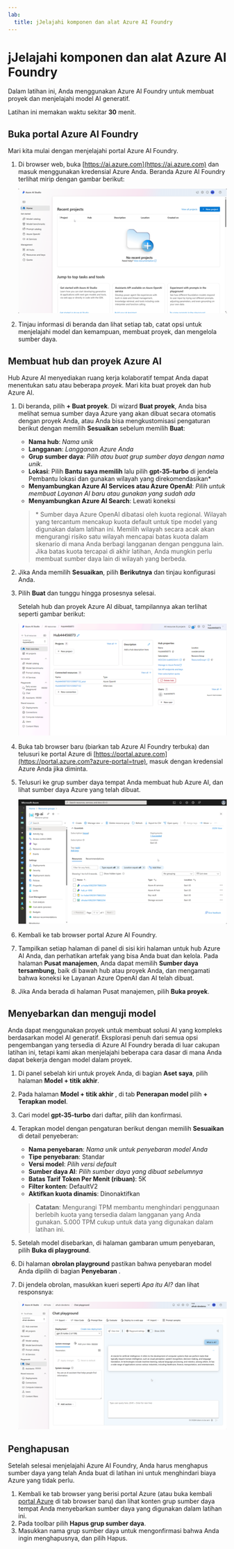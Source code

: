 ```yaml
---
lab:
  title: jJelajahi komponen dan alat Azure AI Foundry
---
```


# jJelajahi komponen dan alat Azure AI Foundry

Dalam latihan ini, Anda menggunakan Azure AI Foundry untuk membuat proyek dan menjelajahi model AI generatif.

Latihan ini memakan waktu sekitar **30** menit.

## Buka portal Azure AI Foundry

Mari kita mulai dengan menjelajahi portal Azure AI Foundry.

1. Di browser web, buka [https://ai.azure.com](https://ai.azure.com) dan masuk menggunakan kredensial Azure Anda. Beranda Azure AI Foundry terlihat mirip dengan gambar berikut:

    ![Tangkapan layar portal Azure AI Foundry.](./media/azure-ai-studio-home.png)

1. Tinjau informasi di beranda dan lihat setiap tab, catat opsi untuk menjelajahi model dan kemampuan, membuat proyek, dan mengelola sumber daya.

## Membuat hub dan proyek Azure AI

Hub Azure AI menyediakan ruang kerja kolaboratif tempat Anda dapat menentukan satu atau beberapa *proyek*. Mari kita buat proyek dan hub Azure AI.

1. Di beranda, pilih **+ Buat proyek**. Di wizard **Buat proyek**, Anda bisa melihat semua sumber daya Azure yang akan dibuat secara otomatis dengan proyek Anda, atau Anda bisa mengkustomisasi pengaturan berikut dengan memilih **Sesuaikan** sebelum memilih **Buat**:
   
    - **Nama hub**: *Nama unik*
    - **Langganan**: *Langganan Azure Anda*
    - **Grup sumber daya**: *Pilih atau buat grup sumber daya dengan nama unik*.
    - **Lokasi**: Pilih **Bantu saya memilih** lalu pilih **gpt-35-turbo** di jendela Pembantu lokasi dan gunakan wilayah yang direkomendasikan\*
    - **Menyambungkan Azure AI Services atau Azure OpenAI**: *Pilih untuk membuat Layanan AI baru atau gunakan yang sudah ada*
    - **Menyambungkan Azure AI Search**: Lewati koneksi

    > \* Sumber daya Azure OpenAI dibatasi oleh kuota regional. Wilayah yang tercantum mencakup kuota default untuk tipe model yang digunakan dalam latihan ini. Memilih wilayah secara acak akan mengurangi risiko satu wilayah mencapai batas kuota dalam skenario di mana Anda berbagi langganan dengan pengguna lain. Jika batas kuota tercapai di akhir latihan, Anda mungkin perlu membuat sumber daya lain di wilayah yang berbeda.

1. Jika Anda memilih **Sesuaikan**, pilih **Berikutnya** dan tinjau konfigurasi Anda.
1. Pilih **Buat** dan tunggu hingga prosesnya selesai.
   
    Setelah hub dan proyek Azure AI dibuat, tampilannya akan terlihat seperti gambar berikut:

    ![Tangkapan layar detail hub Azure AI di portal Azure AI Foundry.](./media/azure-ai-resource.png)

1. Buka tab browser baru (biarkan tab Azure AI Foundry terbuka) dan telusuri ke portal Azure di [https://portal.azure.com](https://portal.azure.com?azure-portal=true), masuk dengan kredensial Azure Anda jika diminta.
1. Telusuri ke grup sumber daya tempat Anda membuat hub Azure AI, dan lihat sumber daya Azure yang telah dibuat.

    ![Cuplikan layar hub Azure AI dan sumber daya terkait di portal Azure.](./media/azure-portal.png)

1. Kembali ke tab browser portal Azure AI Foundry.
1. Tampilkan setiap halaman di panel di sisi kiri halaman untuk hub Azure AI Anda, dan perhatikan artefak yang bisa Anda buat dan kelola. Pada halaman **Pusat manajemen**, Anda dapat memilih **Sumber daya tersambung**, baik di bawah hub atau proyek Anda, dan mengamati bahwa koneksi ke Layanan Azure OpenAI dan AI telah dibuat.
1. Jika Anda berada di halaman Pusat manajemen, pilih **Buka proyek**.

## Menyebarkan dan menguji model

Anda dapat menggunakan proyek untuk membuat solusi AI yang kompleks berdasarkan model AI generatif. Eksplorasi penuh dari semua opsi pengembangan yang tersedia di Azure AI Foundry berada di luar cakupan latihan ini, tetapi kami akan menjelajahi beberapa cara dasar di mana Anda dapat bekerja dengan model dalam proyek.

1. Di panel sebelah kiri untuk proyek Anda, di bagian **Aset saya**, pilih halaman **Model + titik akhir**.
1. Pada halaman **Model + titik akhir** , di tab **Penerapan model** pilih **+ Terapkan model**.
1. Cari model **gpt-35-turbo** dari daftar, pilih dan konfirmasi.
1. Terapkan model dengan pengaturan berikut dengan memilih **Sesuaikan** di detail penyeberan:
    - **Nama penyebaran**: *Nama unik untuk penyebaran model Anda*
    - **Tipe penyebaran**: Standar
    - **Versi model**: *Pilih versi default*
    - **Sumber daya AI**: *Pilih sumber daya yang dibuat sebelumnya*
    - **Batas Tarif Token Per Menit (ribuan)**: 5K
    - **Filter konten**: DefaultV2
    - **Aktifkan kuota dinamis**: Dinonaktifkan
      
    > **Catatan**: Mengurangi TPM membantu menghindari penggunaan berlebih kuota yang tersedia dalam langganan yang Anda gunakan. 5.000 TPM cukup untuk data yang digunakan dalam latihan ini.

1. Setelah model disebarkan, di halaman gambaran umum penyebaran, pilih **Buka di playground**.
1. Di halaman **obrolan playground** pastikan bahwa penyebaran model Anda dipilih di bagian **Penyebaran** .
1. Di jendela obrolan, masukkan kueri seperti *Apa itu AI?* dan lihat responsnya:

    ![Tangkapan layar playground di portal Azure AI Foundry.](./media/playground.png)

## Penghapusan

Setelah selesai menjelajahi Azure AI Foundry, Anda harus menghapus sumber daya yang telah Anda buat di latihan ini untuk menghindari biaya Azure yang tidak perlu.

1. Kembali ke tab browser yang berisi portal Azure (atau buka kembali [portal Azure](https://portal.azure.com?azure-portal=true) di tab browser baru) dan lihat konten grup sumber daya tempat Anda menyebarkan sumber daya yang digunakan dalam latihan ini.
1. Pada toolbar pilih **Hapus grup sumber daya**.
1. Masukkan nama grup sumber daya untuk mengonfirmasi bahwa Anda ingin menghapusnya, dan pilih Hapus.
